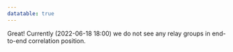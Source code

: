 ```yaml
---
datatable: true
---
```



Great! Currently (2022-06-18 18:00) we do not see any relay groups
in end-to-end correlation position.
